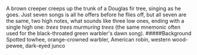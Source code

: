 A brown creeper creeps up the trunk of a Douglas fir tree, singing as he goes. Just seven songs is all he offers before he flies off, but all seven are the same, two high notes, what sounds like three low ones, ending with a single high one: _trees trees murmuring trees_ (the same mnemonic often used for the black-throated green warbler's dawn song).
#####Background
Spotted towhee, orange-crowned warbler, American robin, western wood-pewee, dark-eyed junco

